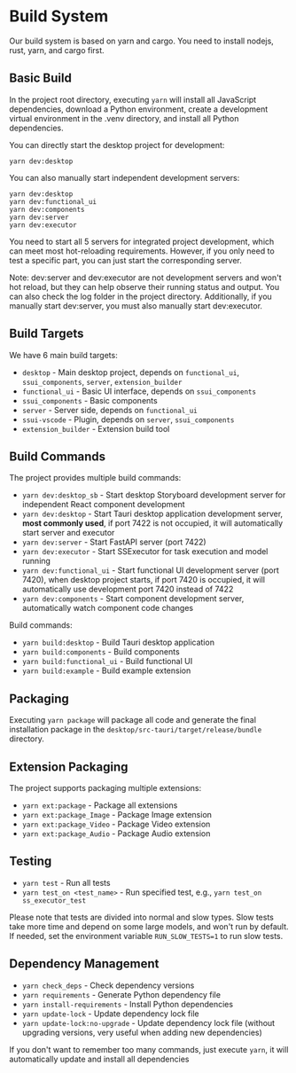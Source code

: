 Build System
============================

Our build system is based on yarn and cargo. You need to install nodejs, rust, yarn, and cargo first.

## Basic Build

In the project root directory, executing `yarn` will install all JavaScript dependencies, download a Python environment, create a development virtual environment in the .venv directory, and install all Python dependencies.

You can directly start the desktop project for development:
```
yarn dev:desktop
```

You can also manually start independent development servers:
```
yarn dev:desktop
yarn dev:functional_ui
yarn dev:components
yarn dev:server
yarn dev:executor
```
You need to start all 5 servers for integrated project development, which can meet most hot-reloading requirements. However, if you only need to test a specific part, you can just start the corresponding server.

Note: dev:server and dev:executor are not development servers and won't hot reload, but they can help observe their running status and output. You can also check the log folder in the project directory. Additionally, if you manually start dev:server, you must also manually start dev:executor.

## Build Targets

We have 6 main build targets:
- `desktop` - Main desktop project, depends on `functional_ui`, `ssui_components`, `server`, `extension_builder`
- `functional_ui` - Basic UI interface, depends on `ssui_components`
- `ssui_components` - Basic components
- `server` - Server side, depends on `functional_ui`
- `ssui-vscode` - Plugin, depends on `server`, `ssui_components`
- `extension_builder` - Extension build tool

## Build Commands

The project provides multiple build commands:

- `yarn dev:desktop_sb` - Start desktop Storyboard development server for independent React component development
- `yarn dev:desktop` - Start Tauri desktop application development server, **most commonly used**, if port 7422 is not occupied, it will automatically start server and executor
- `yarn dev:server` - Start FastAPI server (port 7422)
- `yarn dev:executor` - Start SSExecutor for task execution and model running
- `yarn dev:functional_ui` - Start functional UI development server (port 7420), when desktop project starts, if port 7420 is occupied, it will automatically use development port 7420 instead of 7422
- `yarn dev:components` - Start component development server, automatically watch component code changes

Build commands:
- `yarn build:desktop` - Build Tauri desktop application
- `yarn build:components` - Build components
- `yarn build:functional_ui` - Build functional UI
- `yarn build:example` - Build example extension

## Packaging

Executing `yarn package` will package all code and generate the final installation package in the `desktop/src-tauri/target/release/bundle` directory.

## Extension Packaging

The project supports packaging multiple extensions:
- `yarn ext:package` - Package all extensions
- `yarn ext:package_Image` - Package Image extension
- `yarn ext:package_Video` - Package Video extension
- `yarn ext:package_Audio` - Package Audio extension

## Testing

- `yarn test` - Run all tests
- `yarn test_on <test_name>` - Run specified test, e.g., `yarn test_on ss_executor_test`

Please note that tests are divided into normal and slow types. Slow tests take more time and depend on some large models, and won't run by default. If needed, set the environment variable `RUN_SLOW_TESTS=1` to run slow tests.

## Dependency Management

- `yarn check_deps` - Check dependency versions
- `yarn requirements` - Generate Python dependency file
- `yarn install-requirements` - Install Python dependencies
- `yarn update-lock` - Update dependency lock file
- `yarn update-lock:no-upgrade` - Update dependency lock file (without upgrading versions, very useful when adding new dependencies)

If you don't want to remember too many commands, just execute `yarn`, it will automatically update and install all dependencies 